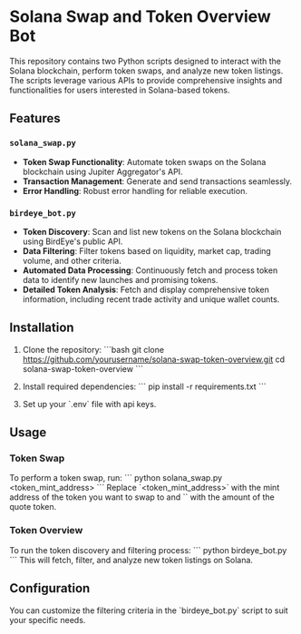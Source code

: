 
# Solana Swap and Token Overview Bot

This repository contains two Python scripts designed to interact with the Solana blockchain, perform token swaps, and analyze new token listings. The scripts leverage various APIs to provide comprehensive insights and functionalities for users interested in Solana-based tokens.

## Features

### `solana_swap.py`

- **Token Swap Functionality**: Automate token swaps on the Solana blockchain using Jupiter Aggregator's API.
- **Transaction Management**: Generate and send transactions seamlessly.
- **Error Handling**: Robust error handling for reliable execution.

### `birdeye_bot.py`

- **Token Discovery**: Scan and list new tokens on the Solana blockchain using BirdEye's public API.
- **Data Filtering**: Filter tokens based on liquidity, market cap, trading volume, and other criteria.
- **Automated Data Processing**: Continuously fetch and process token data to identify new launches and promising tokens.
- **Detailed Token Analysis**: Fetch and display comprehensive token information, including recent trade activity and unique wallet counts.

## Installation

1. Clone the repository:
   \`\`\`bash
   git clone https://github.com/yourusername/solana-swap-token-overview.git
   cd solana-swap-token-overview
   \`\`\`

2. Install required dependencies:
   \`\`\`
   pip install -r requirements.txt
   \`\`\`

3. Set up your \`.env\` file with api keys.
  

## Usage

### Token Swap

To perform a token swap, run:
\`\`\`
python solana_swap.py <token_mint_address> <amount>
\`\`\`
Replace \`<token_mint_address>\` with the mint address of the token you want to swap to and \`<amount>\` with the amount of the quote token.

### Token Overview

To run the token discovery and filtering process:
\`\`\`
python birdeye_bot.py
\`\`\`
This will fetch, filter, and analyze new token listings on Solana.

## Configuration

You can customize the filtering criteria in the \`birdeye_bot.py\` script to suit your specific needs.
